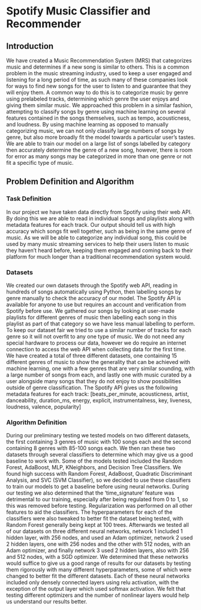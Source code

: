 # Spotify Music Classifier and Recommender
## Introduction
  We have created a Music Recommendation System (MRS) that categorizes music and determines if a new song is similar to others. This is a common problem in the music streaming industry, used to keep a user engaged and listening for a long period of time, as such many of these companies look for ways to find new songs for the user to listen to and guarantee that they will enjoy them. A common way to do this is to categorize music by genre using prelabeled tracks, determining which genre the user enjoys and giving them similar music. We approached this problem in a similar fashion, attempting to classify songs by genre using machine learning on several features contained in the songs themselves, such as tempo, acousticness, and loudness. By using machine learning as opposed to manually categorizing music, we can not only classify large numbers of songs by genre, but also more broadly fit the model towards a particular user’s tastes. We are able to train our model on a large list of songs labelled by category then accurately determine the genre of a new song, however, there is room for error as many songs may be categorized in more than one genre or not fit a specific type of music. 

## Problem Definition and Algorithm
### Task Definition
In our project we have taken data directly from Spotify using their web API. By doing this we are able to read in individual songs and playlists along with metadata features for each track. Our output should tell us with high accuracy which songs fit well together, such as being in the same genre of music. As we will be able to categorize any individual song, this could be used by many music streaming services to help their users listen to music they haven’t heard before, keeping them engaged and coming back to their platform for much longer than a traditional recommendation system would.
### Datasets
We created our own datasets through the Spotify web API, reading in hundreds of songs automatically using Python, then labelling songs by genre manually to check the accuracy of our model. The Spotify API is available for anyone to use but requires an account and verification from Spotify before use. We gathered our songs by looking at user-made playlists for different genres of music then labelling each song in this playlist as part of that category so we have less manual labelling to perform. To keep our dataset fair we tried to use a similar number of tracks for each genre so it will not overfit to any one type of music. We do not need any special hardware to process our data, however we do require an internet connection to access the web API when collecting data for the first time.
We have created a total of three different datasets, one containing 15 different genres of music to show the generality that can be achieved with machine learning, one with a few genres that are very similar sounding, with a large number of songs from each, and lastly one with music curated by a user alongside many songs that they do not enjoy to show possibilities outside of genre classification. The Spotify API gives us the following metadata features for each track:
[beats_per_minute, acousticness, artist, danceability, duration_ms, energy, explicit,
instrumentalness, key, liveness, loudness, valence, popularity]
### Algorithm Definition
During our preliminary testing we tested models on two different datasets, the first containing 3 genres of music with 100 songs each and the second containing 8 genres with 85-100 songs each. We then ran these two datasets through several classifiers to determine which may give us a good baseline to work with. Some of the models tested included the Random Forest, AdaBoost, MLP, KNeighbors, and Decision Tree Classifiers. We found high success with Random Forest, AdaBoost, Quadratic Discriminant Analysis, and SVC (SVM Classifier), so we decided to use these classifiers to train our models to get a baseline before using neural networks.
During our testing we also determined that the ‘time_signature’ feature was detrimental to our training, especially after being regulated from 0 to 1, so this was removed before testing. Regularization was performed on all other features to aid the classifiers. The hyperparameters for each of the classifiers were also tweaked to better fit the dataset being tested, with Random Forest generally being kept at 100 trees. 
Afterwards we tested all of our datasets on three different neural networks, network 1 included 1 hidden layer, with 256 nodes, and used an Adam optimizer, network 2 used 2 hidden layers, one with 256 nodes and the other with 512 nodes, with an Adam optimizer, and finally network 3 used 2 hidden layers, also with 256 and 512 nodes, with a SGD optimizer. We determined that these networks would suffice to give us a good range of results for our datasets by testing them rigorously with many different hyperparameters, some of which were changed to better fit the different datasets.
Each of these neural networks included only densely connected layers using relu activation, with the exception of the output layer which used softmax activation. We felt that testing different optimizers and the number of nonlinear layers would help us understand our results better.
